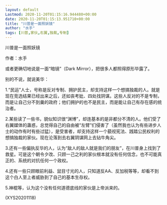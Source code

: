 ```yaml
---
layout: default
Lastmod: 2020-11-20T01:15:16.944480+00:00
date: 2020-11-20T01:15:13.951710+00:00
title: "川普是一面照妖镜"
author: "水手"
tags: [川普,家伙,右翼,独裁,专制]
---
```


川普是一面照妖镜

作者：水手

或者更确切地说是一面“暗镜”（Dark Mirror），把很多人都照得原形毕露了。

别的不说，就说美华：

1.“民运”人士，号称是反对专制、拥护民主，却支持这样一个想搞独裁的人。就是现在竞选结果已经出来之后，还如丧考妣、四处找阴谋。这些人反对的不是专制，而是让自己分不到羹的政府；他们拥护的也不是民主，而是能让自己有存在感的统治者。

2.某些读了一些书，貌似知识很“渊博”，却连基本的是非都分不清的人。他们受了右翼媒体的蛊惑，总觉得自己的自由被“左臂”们侵害了（虽然我也认为有些进步人士的动作有时有些过猛），是受害者，却支持这样一个藐视宪法、践踏公民权利的想搞独裁的家伙。现在沦落到去右翼阴谋网上去钻牛角尖。

3.还有一些偏执反华的人，认为“敌人的敌人就是我们的朋友”，在川普身上找到了救星。可是这个朝令夕改、只顾一己之利的家伙根本就没有任何信念，也不可能真正的、系统的对抗任何一个政权。

4.还有一些只顾眼前利益、鼠目寸光的人，只知道反AA、反加税等等，却看不到这个白人至上者威胁到了自己的基本生存权。

5.神棍等，认为这个没有任何道德底线的家伙是上帝派来的。

(XYS20201118)

